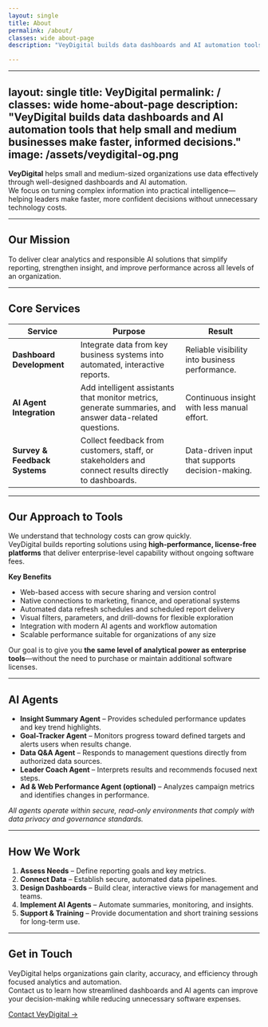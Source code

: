```yaml
---
layout: single
title: About
permalink: /about/
classes: wide about-page
description: "VeyDigital builds data dashboards and AI automation tools that help small and medium businesses make faster, informed decisions."

---
```


---
layout: single
title: VeyDigital
permalink: /
classes: wide home-about-page
description: "VeyDigital builds data dashboards and AI automation tools that help small and medium businesses make faster, informed decisions."
image: /assets/veydigital-og.png
---

**VeyDigital** helps small and medium-sized organizations use data effectively through well-designed dashboards and AI automation.  
We focus on turning complex information into practical intelligence—helping leaders make faster, more confident decisions without unnecessary technology costs.

---

## Our Mission
To deliver clear analytics and responsible AI solutions that simplify reporting, strengthen insight, and improve performance across all levels of an organization.

---

## Core Services

| **Service** | **Purpose** | **Result** |
|--------------|-------------|-------------|
| **Dashboard Development** | Integrate data from key business systems into automated, interactive reports. | Reliable visibility into business performance. |
| **AI Agent Integration** | Add intelligent assistants that monitor metrics, generate summaries, and answer data-related questions. | Continuous insight with less manual effort. |
| **Survey & Feedback Systems** | Collect feedback from customers, staff, or stakeholders and connect results directly to dashboards. | Data-driven input that supports decision-making. |

---

## Our Approach to Tools

We understand that technology costs can grow quickly.  
VeyDigital builds reporting solutions using **high-performance, license-free platforms** that deliver enterprise-level capability without ongoing software fees.

**Key Benefits**
- Web-based access with secure sharing and version control  
- Native connections to marketing, finance, and operational systems  
- Automated data refresh schedules and scheduled report delivery  
- Visual filters, parameters, and drill-downs for flexible exploration  
- Integration with modern AI agents and workflow automation  
- Scalable performance suitable for organizations of any size  

Our goal is to give you **the same level of analytical power as enterprise tools**—without the need to purchase or maintain additional software licenses.

---

## AI Agents

- **Insight Summary Agent** – Provides scheduled performance updates and key trend highlights.  
- **Goal-Tracker Agent** – Monitors progress toward defined targets and alerts users when results change.  
- **Data Q&A Agent** – Responds to management questions directly from authorized data sources.  
- **Leader Coach Agent** – Interprets results and recommends focused next steps.  
- **Ad & Web Performance Agent (optional)** – Analyzes campaign metrics and identifies changes in performance.  

_All agents operate within secure, read-only environments that comply with data privacy and governance standards._

---

## How We Work

1. **Assess Needs** – Define reporting goals and key metrics.  
2. **Connect Data** – Establish secure, automated data pipelines.  
3. **Design Dashboards** – Build clear, interactive views for management and teams.  
4. **Implement AI Agents** – Automate summaries, monitoring, and insights.  
5. **Support & Training** – Provide documentation and short training sessions for long-term use.  

---

## Get in Touch

VeyDigital helps organizations gain clarity, accuracy, and efficiency through focused analytics and automation.  
Contact us to learn how streamlined dashboards and AI agents can improve your decision-making while reducing unnecessary software expenses.

[Contact VeyDigital →](#)


